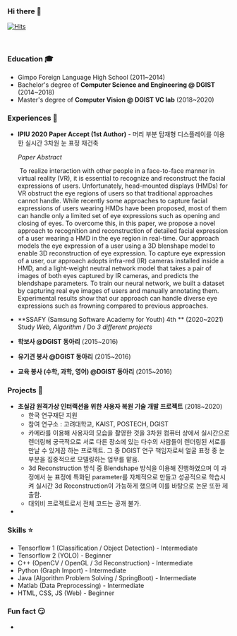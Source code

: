 ### Hi there 👋

[![Hits](https://hits.seeyoufarm.com/api/count/incr/badge.svg?url=https%3A%2F%2Fgithub.com%2Fseoyounji&count_bg=%23FFBA37&title_bg=%23555555&icon=&icon_color=%23E7E7E7&title=hits&edge_flat=false)](https://hits.seeyoufarm.com)

​                                                                                                                                                                                                                                                                                                                                                                                                                                                                                                                                                                                                                                                                                                                                                                                                                                                                                                                                                                                                                                                                                                                                                                                                                                                                                                                                                                                                                                                                                                                                                                                                                                                                                                                                                                                                                                                                                                                                                                                                                                                                                                                                                                                                                                                                                                                                                                                                                                                  

### Education 🎓

- Gimpo Foreign Language High School (2011~2014)
- Bachelor's degree of **Computer Science and Engineering @ DGIST** (2014~2018)
- Master's degree of **Computer Vision @ DGIST VC lab** (2018~2020)

### Experiences :mega:

- **IPIU 2020 Paper Accept (1st Author)** - 머리 부분 탑재형 디스플레이를 이용한 실시간 3차원 눈 표정 재건축

  *Paper Abstract*

  ​	To realize interaction with other people in a face-to-face manner in virtual reality (VR), it is essential to recognize and reconstruct the facial expressions of users. Unfortunately, head-mounted displays (HMDs) for VR obstruct the eye regions of users so that traditional approaches cannot handle. While recently some approaches to capture facial expressions of users wearing HMDs have been proposed, most of them can handle only a limited set of eye expressions such as opening and closing of eyes. To overcome this, in this paper, we propose a novel approach to recognition and reconstruction of detailed facial expression of a user wearing a HMD in the eye region in real-time. Our approach models the eye expression of a user using a 3D blenshape model to enable 3D reconstruction of eye expression. To capture eye expression of a user, our approach adopts infra-red (IR) cameras installed inside a HMD, and a light-weight neutral network model that takes a pair of images of both eyes captured by IR cameras, and predicts the blendshape parameters. To train our neural network, we built a dataset by capturing real eye images of users and manually annotating them. Experimental results show that our approach can handle diverse eye expressions such as frowning compared to previous approaches. 

- **SSAFY (Samsung Software Academy for Youth) 4th ** (2020~2021)  
  Study  *Web, Algorithm* / Do  *3 different projects*

- **학보사 @DGIST 동아리** (2015~2016)

- **유기견 봉사 @DGIST 동아리** (2015~2016)

- **교육 봉사 (수학, 과학, 영어) @DGIST 동아리** (2015~2016)


### Projects :rainbow:

- **초실감 원격가상 인터랙션을 위한 사용자 복원 기술 개발 프로젝트** (2018~2020)
  - 한국 연구재단 지원
  - 참여 연구소 : 고려대학교, KAIST, POSTECH, DGIST
  - 카메라를 이용해 사용자의 모습을 촬영한 것을 3차원 컴퓨터 상에서 실시간으로 렌더링해 궁극적으로 서로 다른 장소에 있는 다수의 사람들이 렌더링된 서로를 만날 수 있게끔 하는 프로젝트. 그 중 DGIST 연구 책임자로써 얼굴 표정 중 눈 부분을 집중적으로 모델링하는 업무를 맡음.
  - 3d Reconstruction 방식 중 Blendshape 방식을 이용해 진행하였으며 이 과정에서 눈 표정에 특화된 parameter를 자체적으로 만들고 성공적으로 학습시켜 실시간 3d Reconstruction이 가능하게 했으며 이를 바탕으로 논문 또한 제출함.
  - 대외비 프로젝트로서 전체 코드는 공개 불가.
- 

### Skills :star:

- Tensorflow 1 (Classification / Object Detection) - Intermediate
- Tensorflow 2 (YOLO) - Beginner
- C++ (OpenCV / OpenGL / 3d Reconstruction) - Intermediate
- Python (Graph Import) - Intermediate
- Java (Algorithm Problem Solving / SpringBoot) - Intermediate
- Matlab (Data Preprocessing) - Intermediate
- HTML, CSS, JS (Web) - Beginner  

### Fun fact :smirk:

- ️